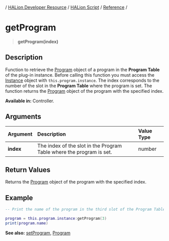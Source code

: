 / [HALion Developer Resource](../../HALion-Developer-Resource.md) / [HALion Script](./HALion-Script.md) / [Reference](./Reference.md) /

# getProgram

>**getProgram(index)**

## Description

Function to retrieve the [Program](./Program.md) object of a program in the **Program Table** of the plug-in instance. Before calling this function you must access the [Instance](./Instance.md) object with ``this.program.instance``. The index corresponds to the number of the slot in the **Program Table** where the program is set. The function returns the [Program](./Program.md) object of the program with the specified index.

**Available in:** Controller.

## Arguments

|Argument|Description|Value Type|
|:-|:-|:-|
|**index**|The index of the slot in the Program Table where the program is set.|number|

## Return Values

Returns the [Program](./Program.md) object of the program with the specified index.

## Example

```lua
-- Print the name of the program in the third slot of the Program Table.

program = this.program.instance:getProgram(3)
print(program.name)
```

**See also:** [setProgram](./setProgram.md), [Program](./Program.md)